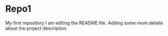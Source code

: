 # Repo1
My first repository
I am editing the README file. Adding some more details about the project description.
